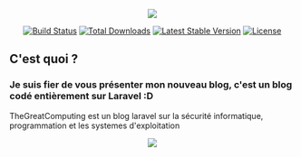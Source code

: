 <p align="center"><img src="https://laravel.com/assets/img/components/logo-laravel.svg"></p>

<p align="center">
<a href="https://travis-ci.org/laravel/framework"><img src="https://travis-ci.org/laravel/framework.svg" alt="Build Status"></a>
<a href="https://packagist.org/packages/laravel/framework"><img src="https://poser.pugx.org/laravel/framework/d/total.svg" alt="Total Downloads"></a>
<a href="https://packagist.org/packages/laravel/framework"><img src="https://poser.pugx.org/laravel/framework/v/stable.svg" alt="Latest Stable Version"></a>
<a href="https://packagist.org/packages/laravel/framework"><img src="https://poser.pugx.org/laravel/framework/license.svg" alt="License"></a>
</p>

## C'est quoi ?
### Je suis fier de vous présenter mon nouveau blog, c'est un blog codé entièrement sur Laravel :D

TheGreatComputing est un blog laravel sur la sécurité informatique, programmation et les systemes d'exploitation

<div align="center">
  <img src="http://thegreatcomputing.fr.nf/storage/miniatures/LsH8iBP5AXaVHyfYVWjUEe6cfEz4s5GLxWy5uvGZ.png">
</div>

